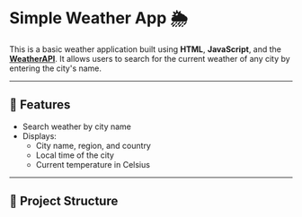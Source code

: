 # Simple Weather App 🌦️

This is a basic weather application built using **HTML**, **JavaScript**, and the **[WeatherAPI](https://www.weatherapi.com/)**. It allows users to search for the current weather of any city by entering the city's name.

---

## 🚀 Features

- Search weather by city name
- Displays:
  - City name, region, and country
  - Local time of the city
  - Current temperature in Celsius

---

## 📂 Project Structure
